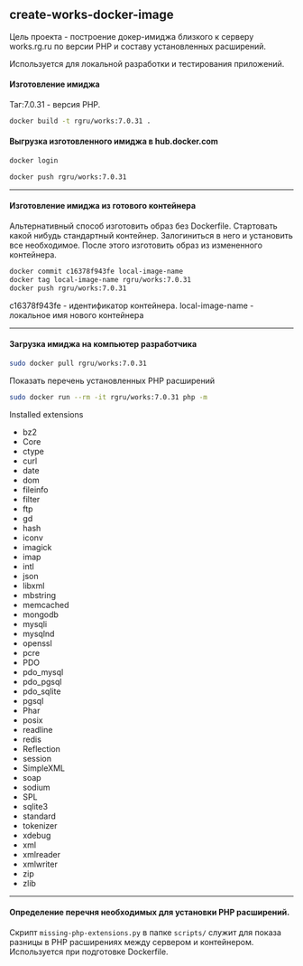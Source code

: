 create-works-docker-image
-----------------------

Цель проекта - построение докер-имиджа близкого к серверу works.rg.ru по версии PHP и составу установленных расширений.


Используется для локальной разработки и тестирования приложений.



#### Изготовление имиджа
Таг:7.0.31 - версия PHP.

```sh
docker build -t rgru/works:7.0.31 .
```

#### Выгрузка изготовленного имиджа в hub.docker.com
```sh
docker login

docker push rgru/works:7.0.31
```
-----------------------
#### Изготовление имиджа из готового контейнера

Альтернативный способ изготовить образ без Dockerfile.
Стартовать какой нибудь стандартный контейнер. Залогиниться в него и установить все необходимое.
После этого изготовить образ из измененного контейнера. 

```sh
docker commit c16378f943fe local-image-name
docker tag local-image-name rgru/works:7.0.31
docker push rgru/works:7.0.31

```
c16378f943fe - идентификатор контейнера.
local-image-name - локальное имя нового контейнера



----------------------


#### Загрузка имиджа на компьютер разработчика
```sh
sudo docker pull rgru/works:7.0.31
```

Показать перечень установленных PHP расширений

```sh
sudo docker run --rm -it rgru/works:7.0.31 php -m
```

Installed extensions
 - bz2
 - Core
 - ctype
 - curl
 - date
 - dom
 - fileinfo
 - filter
 - ftp
 - gd
 - hash
 - iconv
 - imagick
 - imap
 - intl
 - json
 - libxml
 - mbstring
 - memcached
 - mongodb
 - mysqli
 - mysqlnd
 - openssl
 - pcre
 - PDO
 - pdo_mysql
 - pdo_pgsql
 - pdo_sqlite
 - pgsql
 - Phar
 - posix
 - readline
 - redis
 - Reflection
 - session
 - SimpleXML
 - soap
 - sodium
 - SPL
 - sqlite3
 - standard
 - tokenizer
 - xdebug
 - xml
 - xmlreader
 - xmlwriter
 - zip
 - zlib

--------------------
#### Определение перечня необходимых для установки PHP расширений.

Скрипт `missing-php-extensions.py` в папке `scripts/` служит для показа разницы в PHP расширениях между сервером и контейнером.
Используется при подготовке Dockerfile.